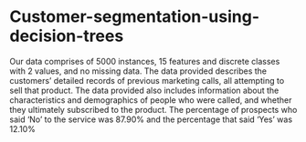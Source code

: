 # Customer-segmentation-using-decision-trees
Our data comprises of 5000 instances, 15 features and discrete classes with 2 values, and no missing data. The data provided describes the customers’ detailed records of previous marketing calls, all attempting to sell that product. The data provided also includes information about the characteristics and demographics of people who were called, and whether they ultimately subscribed to the product. The percentage of prospects who said ‘No’ to the service was 87.90% and the percentage that said ‘Yes’ was 12.10% 
